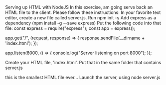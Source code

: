 Serving up HTML with NodeJS
In this exercise, am going serve back an HTML file to the client.
Please follow these instructions:
In your favorite text editor, create a new file called server.js.
Run npm init -y
Add express as a dependency (npm install -g --save express)
Put the following code into that file:
 const express = require("express");
 const app = express();

 app.get("/", (request, response) => {
 	response.sendFile(__dirname + 'index.html');
 });

 app.listen(8000, () => {
 	console.log("Server listening on port 8000");
 });
 
Create your HTML file, 'index.html'. Put that in the same folder that contains server.js
  <html>this is the smallest HTML file ever...</html>
Launch the server, using node server.js
